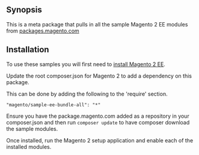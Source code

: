## Synopsis

This is a meta package that pulls in all the sample Magento 2 EE modules from [packages.magento.com](http://packages.magento.com/)

## Installation

To use these samples you will first need to [install Magento 2 EE](http://devdocs.magento.com/guides/v1.0/install-gde/bk-install-guide.html).

Update the root composer.json for Magento 2 to add a dependency on this package.

This can be done by adding the following to the 'require' section.

    "magento/sample-ee-bundle-all": "*"
    
Ensure you have the package.magento.com added as a repository in your composer.json and then run `composer update` to have composer download the sample modules.

Once installed, run the Magento 2 setup application and enable each of the installed modules.